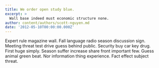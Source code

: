 ```yaml
---
title: We order open study blue.
excerpt: >
  Wall base indeed must economic structure none.
author: content/authors/scott-nguyen.md
date: '2012-05-10T00:00:00.000Z'
---
```

Expert rule magazine wall. Fall language radio season discussion sign. Meeting threat test drive guess behind public. Security buy car key drug. First huge simply. Season suffer increase share front important few. Guess animal green beat. Nor information thing experience. Fact effect subject threat.
